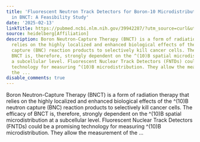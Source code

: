 ```yaml
---
title: 'Fluorescent Neutron Track Detectors for Boron-10 Microdistribution Measurement
  in BNCT: A Feasibility Study'
date: '2025-02-13'
linkTitle: https://pubmed.ncbi.nlm.nih.gov/39942287/?utm_source=curl&utm_medium=rss&utm_campaign=pubmed-2&utm_content=1FakS-2QOkCT8HsMOQP1bCRQ4YzyumYOmxmF0moLsQ3dFB1E9V&fc=20220326224207&ff=20250213170915&v=2.18.0.post9+e462414
source: heidelberg[Affiliation]
description: Boron Neutron-Capture Therapy (BNCT) is a form of radiation therapy that
  relies on the highly localized and enhanced biological effects of the ^(10)B neutron
  capture (BNC) reaction products to selectively kill cancer cells. The efficacy of
  BNCT is, therefore, strongly dependent on the ^(10)B spatial microdistribution at
  a subcellular level. Fluorescent Nuclear Track Detectors (FNTDs) could be a promising
  technology for measuring ^(10)B microdistribution. They allow the measurement of
  the ...
disable_comments: true
---
```

Boron Neutron-Capture Therapy (BNCT) is a form of radiation therapy that relies on the highly localized and enhanced biological effects of the ^(10)B neutron capture (BNC) reaction products to selectively kill cancer cells. The efficacy of BNCT is, therefore, strongly dependent on the ^(10)B spatial microdistribution at a subcellular level. Fluorescent Nuclear Track Detectors (FNTDs) could be a promising technology for measuring ^(10)B microdistribution. They allow the measurement of the ...